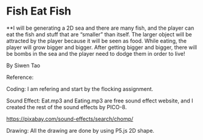 # Fish Eat Fish
**I will be generating a 2D sea and there are many fish, and the
player can eat the fish and stuff that are “smaller” than itself. The larger object will be
attracted by the player because it will be seen as food. While eating, the player will grow
bigger and bigger. After getting bigger and bigger, there will be bombs in the sea and the player need to dodge them in order to live!


By Siwen Tao

Reference:

Coding: I am refering and start by the flocking assignment.

Sound Effect: Eat.mp3 and Eating.mp3 are free sound effect website, and I created the rest of the sound effects by PICO-8.

https://pixabay.com/sound-effects/search/chomp/

Drawing: All the drawing are done by using P5.js 2D shape.